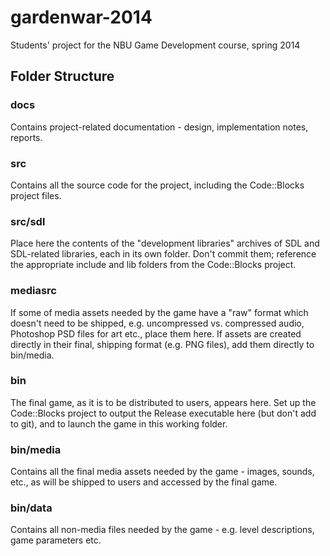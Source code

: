 gardenwar-2014
=============

Students' project for the NBU Game Development course, spring 2014


Folder Structure
----------------

### docs

Contains project-related documentation - design, implementation notes, reports.

### src

Contains all the source code for the project, including the Code::Blocks project files.

### src/sdl

Place here the contents of the "development libraries" archives of SDL and SDL-related libraries, each in its own folder. Don't commit them; reference the appropriate include and lib folders from the Code::Blocks project.

### mediasrc

If some of media assets needed by the game have a "raw" format which doesn't need to be shipped, e.g. uncompressed vs. compressed audio, Photoshop PSD files for art etc., place them here. If assets are created directly in their final, shipping format (e.g. PNG files), add them directly to bin/media.

### bin

The final game, as it is to be distributed to users, appears here. Set up the Code::Blocks project to output the Release executable here (but don't add to git), and to launch the game in this working folder.

### bin/media

Contains all the final media assets needed by the game - images, sounds, etc., as will be shipped to users and accessed by the final game.

### bin/data

Contains all non-media files needed by the game - e.g. level descriptions, game parameters etc.